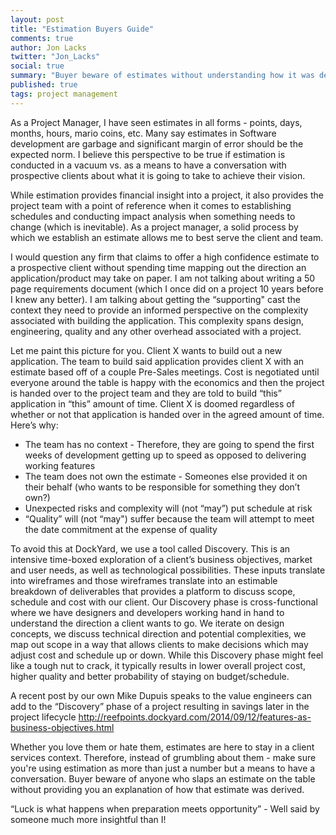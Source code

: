 ```yaml
---
layout: post
title: "Estimation Buyers Guide"
comments: true
author: Jon Lacks
twitter: "Jon_Lacks"
social: true
summary: "Buyer beware of estimates without understanding how it was derived"
published: true
tags: project management
---
```


As a Project Manager, I have seen estimates in all forms - points, days, months, hours, mario coins, etc. Many say estimates in Software development are garbage and significant margin of error should be the expected norm. I believe this perspective to be true if estimation is conducted in a vacuum vs. as a means to have a conversation with prospective clients about what it is going to take to achieve their vision.

While estimation provides financial insight into a project, it also provides the project team with a point of reference when it comes to establishing schedules and conducting impact analysis when something needs to change (which is inevitable). As a project manager, a solid process by which we establish an estimate allows me to best serve the client and team.

I would question any firm that claims to offer a high confidence estimate to a prospective client without spending time mapping out the direction an application/product may take on paper. I am not talking about writing a 50 page requirements document (which I once did on a project 10 years before I knew any better).  I am talking about getting the “supporting" cast the context they need to provide an informed perspective on the complexity associated with building the application.  This complexity spans design, engineering, quality and any other overhead associated with a project. 

Let me paint this picture for you. Client X wants to build out a new application. The team to build said application provides client X with an estimate based off of a couple Pre-Sales meetings. Cost is negotiated until everyone around the table is happy with the economics and then the project is handed over to the project team and they are told to build “this” application in “this” amount of time. Client X is doomed regardless of whether or not that application is handed over in the agreed amount of time. Here’s why:

* The team has no context - Therefore, they are going to spend the first weeks of development getting up to speed as opposed to delivering working features
* The team does not own the estimate -  Someones else provided it on their behalf (who wants to be responsible for something they don’t own?)
* Unexpected risks and complexity will (not “may”) put schedule at risk
* “Quality” will (not “may") suffer because the team will attempt to meet the date commitment at the expense of quality

To avoid this at DockYard, we use a tool called Discovery. This is an intensive time-boxed exploration of a client’s business objectives, market and user needs, as well as technological possibilities. These inputs translate into wireframes and those wireframes translate into an estimable breakdown of deliverables that provides a platform to discuss scope, schedule and cost with our client. Our Discovery phase is cross-functional where we have designers and developers working hand in hand to understand the direction a client wants to go. We iterate on design concepts, we discuss technical direction and potential complexities, we map out scope in a way that allows clients to make decisions which may adjust cost and schedule up or down.   While this Discovery phase might feel like a tough nut to crack, it typically results in lower overall project cost, higher quality and better probability of staying on budget/schedule.

A recent post by our own Mike Dupuis speaks to the value engineers can add to the “Discovery” phase of a project resulting in savings later in the project lifecycle  http://reefpoints.dockyard.com/2014/09/12/features-as-business-objectives.html

Whether you love them or hate them, estimates are here to stay in a client services context.  Therefore, instead of grumbling about them - make sure you're using estimation as more than just a number but a means to have a conversation. Buyer beware of anyone who slaps an estimate on the table without providing you an explanation of how that estimate was derived.  

“Luck is what happens when preparation meets opportunity” - Well said by someone much more insightful than I!
